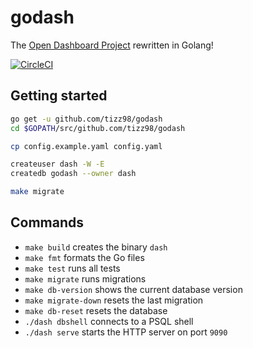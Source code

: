 # godash
The [Open Dashboard Project](https://github.com/tizz98/opendash) rewritten in Golang!

[![CircleCI](https://circleci.com/gh/tizz98/godash/tree/master.svg?style=svg)](https://circleci.com/gh/tizz98/godash/tree/master)

## Getting started

```bash
go get -u github.com/tizz98/godash
cd $GOPATH/src/github.com/tizz98/godash

cp config.example.yaml config.yaml

createuser dash -W -E
createdb godash --owner dash

make migrate
```

## Commands
* `make build` creates the binary `dash`
* `make fmt` formats the Go files
* `make test` runs all tests
* `make migrate` runs migrations
* `make db-version` shows the current database version
* `make migrate-down` resets the last migration
* `make db-reset` resets the database
* `./dash dbshell` connects to a PSQL shell
* `./dash serve` starts the HTTP server on port `9090`
